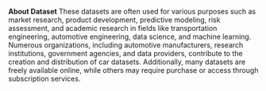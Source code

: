 **About Dataset**
These datasets are often used for various purposes such as market research, product development, predictive modeling, risk assessment, and academic research in fields like transportation engineering, automotive engineering, data science, and machine learning. Numerous organizations, including automotive manufacturers, research institutions, government agencies, and data providers, contribute to the creation and distribution of car datasets. Additionally, many datasets are freely available online, while others may require purchase or access through subscription services.

